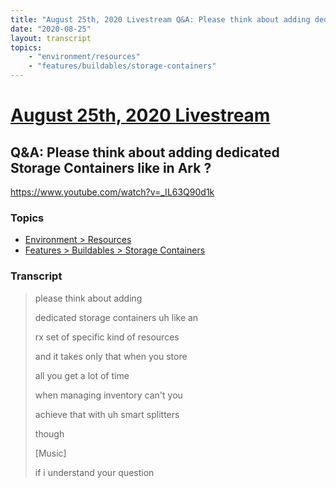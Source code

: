 ```yaml
---
title: "August 25th, 2020 Livestream Q&A: Please think about adding dedicated Storage Containers like in Ark ?"
date: "2020-08-25"
layout: transcript
topics:
    - "environment/resources"
    - "features/buildables/storage-containers"
---
```

# [August 25th, 2020 Livestream](../2020-08-25.md)
## Q&A: Please think about adding dedicated Storage Containers like in Ark ?
https://www.youtube.com/watch?v=_IL63Q90d1k

### Topics
* [Environment > Resources](../topics/environment/resources.md)
* [Features > Buildables > Storage Containers](../topics/features/buildables/storage-containers.md)

### Transcript

> please think about adding
> 
> dedicated storage containers uh like an
> 
> rx set of specific kind of resources
> 
> and it takes only that when you store
> 
> all you get a lot of time
> 
> when managing inventory can't you
> 
> achieve that with uh smart splitters
> 
> though
> 
> [Music]
> 
> if i understand your question
> 
